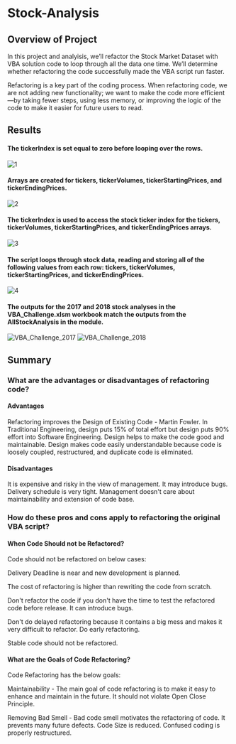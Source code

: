 # Stock-Analysis

## Overview of Project

In this project and analyisis, we’ll refactor the Stock Market Dataset with VBA solution code to loop through all the data one time. We’ll determine whether refactoring the code successfully made the VBA script run faster.

Refactoring is a key part of the coding process. When refactoring code, we are not adding new functionality; we want to make the code more efficient—by taking fewer steps, using less memory, or improving the logic of the code to make it easier for future users to read.

## Results

#### The tickerIndex is set equal to zero before looping over the rows. 
![1](https://user-images.githubusercontent.com/38533045/126405518-d9eca1e7-f799-4201-980e-25147990ed4b.JPG)

#### Arrays are created for tickers, tickerVolumes, tickerStartingPrices, and tickerEndingPrices.
![2](https://user-images.githubusercontent.com/38533045/126405762-3a8aa223-5716-48ff-b184-a5fa94648fd0.JPG)

#### The tickerIndex is used to access the stock ticker index for the tickers, tickerVolumes, tickerStartingPrices, and tickerEndingPrices arrays.
![3](https://user-images.githubusercontent.com/38533045/126406702-fd64dc2a-0c74-4888-8b42-71b4aa6f38aa.JPG)

#### The script loops through stock data, reading and storing all of the following values from each row: tickers, tickerVolumes, tickerStartingPrices, and tickerEndingPrices.
![4](https://user-images.githubusercontent.com/38533045/126406302-2e7b3faf-7c18-4456-8f73-0390299021be.JPG)


#### The outputs for the 2017 and 2018 stock analyses in the VBA_Challenge.xlsm workbook match the outputs from the AllStockAnalysis in the module.
![VBA_Challenge_2017](https://user-images.githubusercontent.com/38533045/126406792-3d1d8444-a30c-4d77-acd3-0654c0c10936.png)
![VBA_Challenge_2018](https://user-images.githubusercontent.com/38533045/126406853-4951a6e7-febc-4f01-86df-3ad5e47571e4.png)


## Summary

### What are the advantages or disadvantages of refactoring code?
#### Advantages
Refactoring improves the Design of Existing Code - Martin Fowler.
In Traditional Engineering, design puts 15% of total effort but design puts 90% effort into Software Engineering.
Design helps to make the code good and maintainable.
Design makes code easily understandable because code is loosely coupled, restructured, and duplicate code is eliminated.
#### Disadvantages
It is expensive and risky in the view of management.
It may introduce bugs.
Delivery schedule is very tight.
Management doesn't care about maintainability and extension of code base.

### How do these pros and cons apply to refactoring the original VBA script?
#### When Code Should not be Refactored?
Code should not be refactored on below cases:

Delivery Deadline is near and new development is planned.

The cost of refactoring is higher than rewriting the code from scratch.

Don't refactor the code if you don't have the time to test the refactored code before release. It can introduce bugs. 

Don't do delayed refactoring because it contains a big mess and makes it very difficult to refactor. Do early refactoring.

Stable code should not be refactored.

#### What are the Goals of Code Refactoring?
Code Refactoring has the below goals:

Maintainability - The main goal of code refactoring is to make it easy to enhance and maintain in the future. It should not violate Open Close Principle.

Removing Bad Smell - Bad code smell motivates the refactoring of code. It prevents many future defects. Code Size is reduced. Confused coding is properly restructured.

